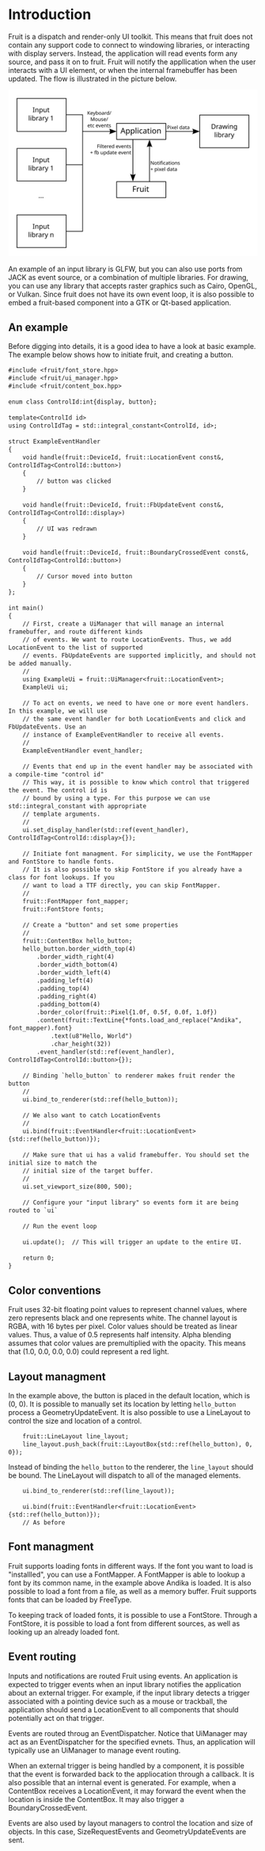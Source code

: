 # Introduction

Fruit is a dispatch and render-only UI toolkit. This means that fruit does not contain any support
code to connect to windowing libraries, or interacting with display servers. Instead, the application
will read events form any source, and pass it on to fruit. Fruit will notify the appllication when
the user interacts with a UI element, or when the internal framebuffer has been updated. The flow
is illustrated in the picture below.

<img src="dataflow.svg" alt="Fruit data flow">

An example of an input library is GLFW, but you can also use ports from JACK as event source, or a
combination of multiple libraries. For drawing, you can use any library that accepts raster graphics
such as Cairo, OpenGL, or Vulkan. Since fruit does not have its own event loop, it is also possible
to embed a fruit-based component into a GTK or Qt-based application.

## An example

Before digging into details, it is a good idea to have a look at basic example. The example below
shows how to initiate fruit, and creating a button.

~~~{.cpp}
#include <fruit/font_store.hpp>
#include <fruit/ui_manager.hpp>
#include <fruit/content_box.hpp>

enum class ControlId:int{display, button};

template<ControlId id>
using ControlIdTag = std::integral_constant<ControlId, id>;

struct ExampleEventHandler
{
	void handle(fruit::DeviceId, fruit::LocationEvent const&, ControlIdTag<ControlId::button>)
	{
		// button was clicked
	}

	void handle(fruit::DeviceId, fruit::FbUpdateEvent const&, ControlIdTag<ControlId::display>)
	{
		// UI was redrawn
	}

	void handle(fruit::DeviceId, fruit::BoundaryCrossedEvent const&, ControlIdTag<ControlId::button>)
	{
		// Cursor moved into button
	}
};

int main()
{
	// First, create a UiManager that will manage an internal framebuffer, and route different kinds
	// of events. We want to route LocationEvents. Thus, we add LocationEvent to the list of supported
	// events. FbUpdateEvents are supported implicitly, and should not be added manually.
	//
	using ExampleUi = fruit::UiManager<fruit::LocationEvent>;
	ExampleUi ui;

	// To act on events, we need to have one or more event handlers. In this example, we will use
	// the same event handler for both LocationEvents and click and FbUpdateEvents. Use an
	// instance of ExampleEventHandler to receive all events.
	//
	ExampleEventHandler event_handler;

	// Events that end up in the event handler may be associated with a compile-time "control id"
	// This way, it is possible to know which control that triggered the event. The control id is
	// bound by using a type. For this purpose we can use std::integral_constant with appropriate
	// template arguments.
	//
	ui.set_display_handler(std::ref(event_handler), ControlIdTag<ControlId::display>{});

	// Initiate font managment. For simplicity, we use the FontMapper and FontStore to handle fonts.
	// It is also possible to skip FontStore if you already have a class for font lookups. If you
	// want to load a TTF directly, you can skip FontMapper.
	//
	fruit::FontMapper font_mapper;
	fruit::FontStore fonts;

	// Create a "button" and set some properties
	//
	fruit::ContentBox hello_button;
	hello_button.border_width_top(4)
		.border_width_right(4)
		.border_width_bottom(4)
		.border_width_left(4)
		.padding_left(4)
		.padding_top(4)
		.padding_right(4)
		.padding_bottom(4)
		.border_color(fruit::Pixel{1.0f, 0.5f, 0.0f, 1.0f})
		.content(fruit::TextLine{*fonts.load_and_replace("Andika", font_mapper).font}
			.text(u8"Hello, World")
			.char_height(32))
		.event_handler(std::ref(event_handler), ControlIdTag<ControlId::button>{});

	// Binding `hello_button` to renderer makes fruit render the button
	//
	ui.bind_to_renderer(std::ref(hello_button));

	// We also want to catch LocationEvents
	//
	ui.bind(fruit::EventHandler<fruit::LocationEvent>{std::ref(hello_button)});

	// Make sure that ui has a valid framebuffer. You should set the initial size to match the
	// initial size of the target buffer.
	//
	ui.set_viewport_size(800, 500);

	// Configure your "input library" so events form it are being routed to `ui`

	// Run the event loop
	
	ui.update();  // This will trigger an update to the entire UI.

	return 0;
}
~~~

## Color conventions

Fruit uses 32-bit floating point values to represent channel values, where zero represents black and
one represents white. The channel layout is RGBA, with 16 bytes per pixel. Color values should be
treated as linear values. Thus, a value of 0.5 represents half intensity. Alpha blending assumes that
color values are premultiplied with the opacity. This means that (1.0, 0.0, 0.0, 0.0) could represent
a red light.

## Layout managment

In the example above, the button is placed in the default location, which is (0, 0). It is possible
to manually set its location by letting `hello_button` process a GeometryUpdateEvent. It is also
possible to use a LineLayout to control the size and location of a control.

~~~{.cpp}
	fruit::LineLayout line_layout;
	line_layout.push_back(fruit::LayoutBox{std::ref(hello_button), 0, 0});
~~~

Instead of binding the `hello_button` to the renderer, the `line_layout` should be bound. The
LineLayout will dispatch to all of the managed elements.

~~~{.cpp}
	ui.bind_to_renderer(std::ref(line_layout));

	ui.bind(fruit::EventHandler<fruit::LocationEvent>{std::ref(hello_button)});
	// As before
~~~

## Font managment

Fruit supports loading fonts in different ways. If the font you want to load is "installled", you
can use a FontMapper. A FontMapper is able to lookup a font by its common name, in the example above
Andika is loaded. It is also possible to load a font from a file, as well as a memory buffer. Fruit
supports fonts that can be loaded by FreeType.

To keeping track of loaded fonts, it is possible to use a FontStore. Through a FontStore, it is
possible to load a font from different sources, as well as looking up an already loaded font.

## Event routing

Inputs and notifications are routed Fruit using events. An application is expected to trigger events
when an input library notifies the application about an external trigger. For example, if the input
library detects a trigger associated with a pointing device such as a mouse or trackball, the
application should send a LocationEvent to all components that should potentially act on that trigger.

Events are routed throug an EventDispatcher. Notice that UiManager may act as an EventDispatcher for
the specified evnets. Thus, an application will typically use an UiManager to manage event routing.

When an external trigger is being handled by a component, it is possible that the event is forwarded
back to the appliocation through a callback. It is also possible that an internal event is generated.
For example, when a ContentBox receives a LocationEvent, it may forward the event when the location
is inside the ContentBox. It may also trigger a BoundaryCrossedEvent.

Events are also used by layout managers to control the location and size of objects. In this case,
SizeRequestEvents and GeometryUpdateEvents are sent.
